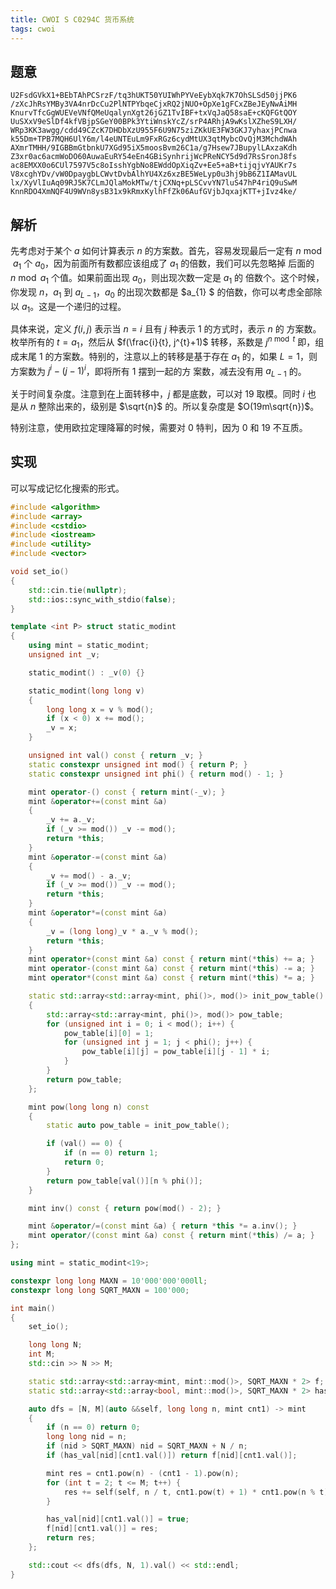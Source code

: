 ```yaml
---
title: CWOI S C0294C 货币系统
tags: cwoi
---
```


## 题意

```
U2FsdGVkX1+BEbTAhPCSrzF/tq3hUKT50YUIWhPYVeEybXqk7K7OhSLSd50jjPK6
/zXcJhRsYMBy3VA4nrDcCu2PlNTPYbqeCjxRQ2jNUO+OpXe1gFCxZBeJEyNwAiMH
KnurvTfcGgWUEVeVNfQMeUqalynXgt26jGZ1TvIBF+txVqJaQ58saE+cKQFGtQOY
UuSXxV9eSlDf4kfVBjpSGeY00BPk3YtiWnskYcZ/srP4ARhjA9wKslXZheS9LXH/
WRp3KK3awgg/cdd49CZcK7DHDbXzU955F6U9N75ziZKkUE3FW3GKJ7yhaxjPCnwa
k55Dm+TPB7MQH6UlY6m/l4eUNTEuLm9FxRGz6cydMtUX3qtMybcOvQjM3MchdWAh
AXmrTMHH/9IGBBmGtbnkU7XGd95iX5moosBvm26C1a/g7Hsew7JBupylLAxzaKdh
Z3xr0ac6acmWoDO60AuwaEuRY54eEn4GBiSynhrijWcPReNCY5d9d7RsSronJ8fs
ac8EMXX0o6CUl7597V5c8oIsshYgbNo8EWddOpXiqZv+Ee5+aB+tijqjvYAUKr7s
V8xcghYDv/vW0DpaygbLCWvtDvbAlhYU4Xz6xzBE5WeLyp0u3hj9bB6Z1IAMavUL
lx/XyVlIuAq09RJ5K7CLmJQlaMokMTw/tjCXNq+pLSCvvYN7luS47hP4riQ9uSwM
KnnRDO4XmNQF4U9WVn8ysB31x9kRmxKylhFfZk06AufGVjbJqxajKTT+jIvz4ke/
```

## 解析

先考虑对于某个 $a$ 如何计算表示 $n$ 的方案数。首先，容易发现最后一定有 $n \bmod
a_{1}$ 个 $a_{0}$，因为前面所有数都应该组成了 $a_{1}$ 的倍数，我们可以先忽略掉
后面的 $n \bmod a_{1}$ 个值。如果前面出现 $a_{0}$，则出现次数一定是 $a_{1}$ 的
倍数个。这个时候，你发现 $n$，$a_{1}$ 到 $a_{L-1}$，$a_{0}$ 的出现次数都是 $a_{1}
$ 的倍数，你可以考虑全部除以 $a_{1}$。这是一个递归的过程。

具体来说，定义 $f(i, j)$ 表示当 $n=i$ 且有 $j$ 种表示 $1$ 的方式时，表示 $n$ 的
方案数。枚举所有的 $t = a_{1}$，然后从 $f(\frac{i}{t}, j^{t}+1)$ 转移，系数是
$j^{n \bmod t}$ 即，组成末尾 $1$ 的方案数。特别的，注意以上的转移是基于存在
$a_{1}$ 的，如果 $L=1$，则方案数为 $j^{i}-(j-1)^{i}$，即将所有 $1$ 摆到一起的方
案数，减去没有用 $a_{L-1}$ 的。

关于时间复杂度。注意到在上面转移中，$j$ 都是底数，可以对 $19$ 取模。同时 $i$ 也
是从 $n$ 整除出来的，级别是 $\sqrt{n}$ 的。所以复杂度是 $O(19m\sqrt{n})$。

特别注意，使用欧拉定理降幂的时候，需要对 $0$ 特判，因为 $0$ 和 $19$ 不互质。

## 实现

可以写成记忆化搜索的形式。

```cpp
#include <algorithm>
#include <array>
#include <cstdio>
#include <iostream>
#include <utility>
#include <vector>

void set_io()
{
	std::cin.tie(nullptr);
	std::ios::sync_with_stdio(false);
}

template <int P> struct static_modint
{
	using mint = static_modint;
	unsigned int _v;

	static_modint() : _v(0) {}

	static_modint(long long v)
	{
		long long x = v % mod();
		if (x < 0) x += mod();
		_v = x;
	}

	unsigned int val() const { return _v; }
	static constexpr unsigned int mod() { return P; }
	static constexpr unsigned int phi() { return mod() - 1; }

	mint operator-() const { return mint(-_v); }
	mint &operator+=(const mint &a)
	{
		_v += a._v;
		if (_v >= mod()) _v -= mod();
		return *this;
	}
	mint &operator-=(const mint &a)
	{
		_v += mod() - a._v;
		if (_v >= mod()) _v -= mod();
		return *this;
	}
	mint &operator*=(const mint &a)
	{
		_v = (long long)_v * a._v % mod();
		return *this;
	}
	mint operator+(const mint &a) const { return mint(*this) += a; }
	mint operator-(const mint &a) const { return mint(*this) -= a; }
	mint operator*(const mint &a) const { return mint(*this) *= a; }

	static std::array<std::array<mint, phi()>, mod()> init_pow_table()
	{
		std::array<std::array<mint, phi()>, mod()> pow_table;
		for (unsigned int i = 0; i < mod(); i++) {
			pow_table[i][0] = 1;
			for (unsigned int j = 1; j < phi(); j++) {
				pow_table[i][j] = pow_table[i][j - 1] * i;
			}
		}
		return pow_table;
	};

	mint pow(long long n) const
	{
		static auto pow_table = init_pow_table();

		if (val() == 0) {
			if (n == 0) return 1;
			return 0;
		}
		return pow_table[val()][n % phi()];
	}

	mint inv() const { return pow(mod() - 2); }

	mint &operator/=(const mint &a) { return *this *= a.inv(); }
	mint operator/(const mint &a) const { return mint(*this) /= a; }
};

using mint = static_modint<19>;

constexpr long long MAXN = 10'000'000'000ll;
constexpr long long SQRT_MAXN = 100'000;

int main()
{
	set_io();

	long long N;
	int M;
	std::cin >> N >> M;

	static std::array<std::array<mint, mint::mod()>, SQRT_MAXN * 2> f;
	static std::array<std::array<bool, mint::mod()>, SQRT_MAXN * 2> has_val;

	auto dfs = [N, M](auto &&self, long long n, mint cnt1) -> mint
	{
		if (n == 0) return 0;
		long long nid = n;
		if (nid > SQRT_MAXN) nid = SQRT_MAXN + N / n;
		if (has_val[nid][cnt1.val()]) return f[nid][cnt1.val()];

		mint res = cnt1.pow(n) - (cnt1 - 1).pow(n);
		for (int t = 2; t <= M; t++) {
			res += self(self, n / t, cnt1.pow(t) + 1) * cnt1.pow(n % t);
		}

		has_val[nid][cnt1.val()] = true;
		f[nid][cnt1.val()] = res;
		return res;
	};

	std::cout << dfs(dfs, N, 1).val() << std::endl;
}
```
